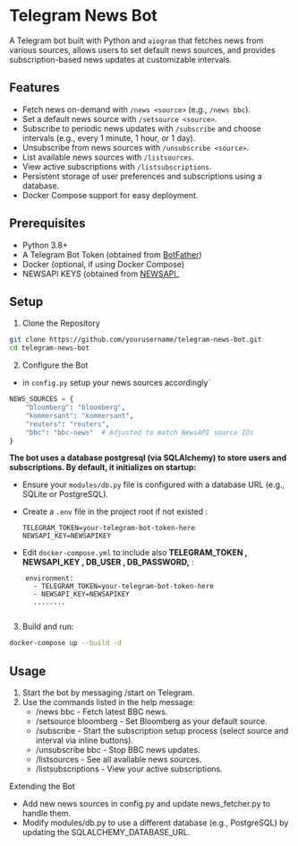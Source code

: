 # Telegram News Bot

A Telegram bot built with Python and `aiogram` that fetches news from various sources, allows users to set default news sources, and provides subscription-based news updates at customizable intervals.

## Features

- Fetch news on-demand with `/news <source>` (e.g., `/news bbc`).
- Set a default news source with `/setsource <source>`.
- Subscribe to periodic news updates with `/subscribe` and choose intervals (e.g., every 1 minute, 1 hour, or 1 day).
- Unsubscribe from news sources with `/unsubscribe <source>`.
- List available news sources with `/listsources`.
- View active subscriptions with `/listsubscriptions`.
- Persistent storage of user preferences and subscriptions using a database.
- Docker Compose support for easy deployment.

## Prerequisites

- Python 3.8+
- A Telegram Bot Token (obtained from [BotFather](https://t.me/BotFather))
- Docker (optional, if using Docker Compose)
- NEWSAPI KEYS (obtained from [NEWSAPI](https://newsapi.org/)_


## Setup

1. Clone the Repository

```bash
git clone https://github.com/yourusername/telegram-news-bot.git
cd telegram-news-bot
```

2. Configure the Bot

- in `config.py` setup your news sources accordingly`
```python
NEWS_SOURCES = {
    "bloomberg": "bloomberg",
    "kommersant": "kommersant",
    "reuters": "reuters",
    "bbc": "bbc-news"  # Adjusted to match NewsAPI source IDs
}
```

**The bot uses a database postgresql (via SQLAlchemy) to store users and subscriptions. By default, it initializes on startup:**

- Ensure your `modules/db.py` file is configured with a database URL (e.g., SQLite or PostgreSQL).

- Create a `.env` file in the project root if not existed :

  ```text
  TELEGRAM_TOKEN=your-telegram-bot-token-here
  NEWSAPI_KEY=NEWSAPIKEY
  ```
- Edit `docker-compose.yml` to include also **TELEGRAM_TOKEN , NEWSAPI_KEY , DB_USER , DB_PASSWORD,** :
```text
    environment:
      - TELEGRAM_TOKEN=your-telegram-bot-token-here
      - NEWSAPI_KEY=NEWSAPIKEY
      ........
      
```

3. Build and run:
  ```bash
  docker-compose up --build -d
  ```

## Usage

1. Start the bot by messaging /start on Telegram.
2. Use the commands listed in the help message:
   - /news bbc - Fetch latest BBC news.
   - /setsource bloomberg - Set Bloomberg as your default source.
   - /subscribe - Start the subscription setup process (select source and interval via inline buttons).
   - /unsubscribe bbc - Stop BBC news updates.
   - /listsources - See all available news sources.
   - /listsubscriptions - View your active subscriptions.



Extending the Bot

- Add new news sources in config.py and update news_fetcher.py to handle them.
- Modify modules/db.py to use a different database (e.g., PostgreSQL) by updating the SQLALCHEMY_DATABASE_URL.
